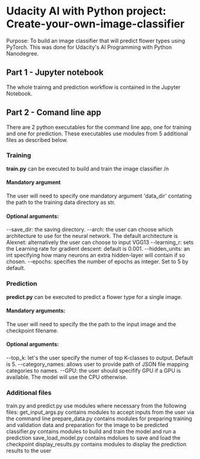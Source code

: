 # Udacity AI with Python project: Create-your-own-image-classifier
Purpose: To build an image classifier that will predict flower types using PyTorch. This was done for Udacity's AI Programming with Python Nanodegree.

## Part 1 - Jupyter notebook
The whole trainng and prediction workflow is contained in the Jupyter Notebook.

## Part 2 - Comand line app
There are 2 python executables for the command line app, one for training and one for prediction. These executables use modules from 5 additional files as described below. 

### Training
**train.py** can be executed to build and train the image classifier /n
#### Mandatory argument
The user will need to specify one mandatory argument 'data_dir' contating the path to the training data directory as str. 
#### Optional arguments:
--save_dir: the saving directory.
--arch: the user can choose which architecture to use for the neural network. The default architecture is Alexnet: alternatively the user can choose to input VGG13
--learning_r: sets the Learning rate for gradient descent: default is 0.001.
--hidden_units: an int specifying how many neurons an extra hidden-layer will contain if so chosen.
--epochs: specifies the number of epochs as integer. Set to 5 by default.

### Prediction
**predict.py** can be executed to predict a flower type for a single image.
#### Mandatory arguments:
The user will need to specify the the path to the input image and the checkpoint filename.
#### Optional arguments:
--top_k: let's the user specify the numer of top K-classes to output. Default is 5.
--category_names: allows user to provide path of JSON file mapping categories to names.
--GPU: the user should specifify GPU if a GPU is available. The model will use the CPU otherwise.

### Additional files
train.py and predict.py use modules where necessary from the following files:
get_input_args.py contains modules to accept inputs from the user via the command line
prepare_data.py contains modules for preparing training and validation data and preparation for the image to be predicted
classifier.py contains modules to build and train the model and run a prediction
save_load_model.py contains mdolues to save and load the checkpoint
display_results.py contains modules to display the prediction results to the user
